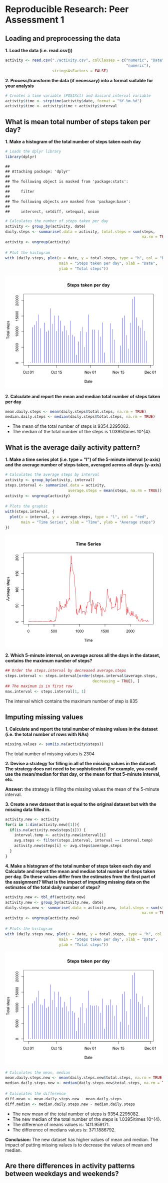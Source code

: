 # Reproducible Research: Peer Assessment 1


## Loading and preprocessing the data

**1. Load the data (i.e. read.csv())**

```r
activity <- read.csv("./activity.csv", colClasses = c("numeric", "Date", 
                                                      "numeric"), 
                     stringsAsFactors = FALSE)
```

**2. Process/transform the data (if necessary) into a format suitable for your analysis**

```r
# Creates a time variable (POSIXct) and discard interval variable
activity$time <- strptime(activity$date, format = "%Y-%m-%d")
activity$time <- activity$time + activity$interval
```

## What is mean total number of steps taken per day?

**1. Make a histogram of the total number of steps taken each day**

```r
# Loads the dplyr library
library(dplyr)
```

```
## 
## Attaching package: 'dplyr'
## 
## The following object is masked from 'package:stats':
## 
##     filter
## 
## The following objects are masked from 'package:base':
## 
##     intersect, setdiff, setequal, union
```

```r
# Calculates the number of steps taken per day
activity <- group_by(activity, date)
daily.steps <- summarise(.data = activity, total.steps = sum(steps, 
                                                             na.rm = TRUE))
activity <- ungroup(activity)

# Plot the histogram
with (daily.steps, plot(x = date, y = total.steps, type = "h", col = "blue", 
                        main = "Steps taken per day", xlab = "Date", 
                        ylab = "Total steps"))
```

![](PA1_template_files/figure-html/unnamed-chunk-3-1.png) 

**2. Calculate and report the mean and median total number of steps taken per day**

```r
mean.daily.steps <- mean(daily.steps$total.steps, na.rm = TRUE)
median.daily.steps <- median(daily.steps$total.steps, na.rm = TRUE)
```
* The mean of the total number of steps is 9354.2295082. 
* The median of the total number of the steps is 1.0395\times 10^{4}.


## What is the average daily activity pattern?

**1. Make a time series plot (i.e. type = "l") of the 5-minute interval (x-axis) and the average number of steps taken, averaged across all days (y-axis)**

```r
# Calculates the average steps by interval
activity <- group_by(activity, interval)
steps.interval <- summarize(.data = activity, 
                            average.steps = mean(steps, na.rm = TRUE))
activity <- ungroup(activity)

# Plots the graphic
with(steps.interval, {
  plot(x = interval, y = average.steps, type = "l", col = "red", 
       main = "Time Series", xlab = "Time", ylab = "Average steps")
})
```

![](PA1_template_files/figure-html/unnamed-chunk-5-1.png) 

**2. Which 5-minute interval, on average across all the days in the dataset, contains the maximum number of steps?**

```r
## Order the steps.interval by decreased average.steps 
steps.interval <- steps.interval[order(steps.interval$average.steps, 
                                       decreasing = TRUE), ]
## The maximum is in first row
max.interval <- steps.interval[1, 1]
```
The interval which contains the maximum number of step is 835


## Imputing missing values

**1. Calculate and report the total number of missing values in the dataset (i.e. the total number of rows with NAs)**

```r
missing.values <- sum(is.na(activity$steps))
```
The total number of missing values is 2304


**2. Devise a strategy for filling in all of the missing values in the dataset. The strategy does not need to be sophisticated. For example, you could use the mean/median for that day, or the mean for that 5-minute interval, etc.**

**Answer:** the strategy is filling the missing values the mean of the 5-minute interval.


**3. Create a new dataset that is equal to the original dataset but with the missing data filled in.**

```r
activity.new <- activity
for(i in 1:dim(activity.new)[1]){
  if(is.na(activity.new$steps[i])) {
    interval.temp <- activity.new$interval[i]
    avg.steps <- filter(steps.interval, interval == interval.temp)
    activity.new$steps[i] <- avg.steps$average.steps
  }
}
```

**4. Make a histogram of the total number of steps taken each day and Calculate and report the mean and median total number of steps taken per day. Do these values differ from the estimates from the first part of the assignment? What is the impact of imputing missing data on the estimates of the total daily number of steps?**

```r
activity.new <- tbl_df(activity.new)
activity.new <- group_by(activity.new, date)
daily.steps.new <- summarise(.data = activity.new, total.steps = sum(steps, 
                                                             na.rm = TRUE))
activity <- ungroup(activity.new)

# Plots the histogram
with (daily.steps.new, plot(x = date, y = total.steps, type = "h", col = "blue", 
                        main = "Steps taken per day", xlab = "Date", 
                        ylab = "Total steps"))
```

![](PA1_template_files/figure-html/unnamed-chunk-9-1.png) 

```r
# Calculates the mean, median
mean.daily.steps.new <- mean(daily.steps.new$total.steps, na.rm = TRUE)
median.daily.steps.new <- median(daily.steps.new$total.steps, na.rm = TRUE)

# Calculates the difference
diff.mean <- mean.daily.steps.new - mean.daily.steps
diff.median <- median.daily.steps.new - median.daily.steps
```
* The new mean of the total number of steps is 9354.2295082. 
* The new median of the total number of the steps is 1.0395\times 10^{4}.
* The difference of means values is: 1411.959171.
* The difference of medians values is: 371.1886792.

**Conclusion:**
The new dataset has higher values of mean and median. The impact of putting missing values is to decrease the values of mean and median.

## Are there differences in activity patterns between weekdays and weekends?
